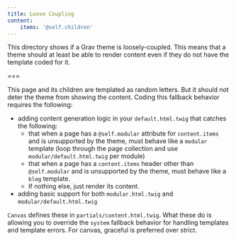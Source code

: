 ```yaml
---
title: Loose Coupling
content:
    items: '@self.children'
---
```


This directory shows if a Grav theme is loosely-coupled. This means that a theme should at least be able to render content even if they do not have the template coded for it. 

===

This page and its children are templated as random letters. But it should not deter the theme from showing the content. Coding this fallback behavior requires the following: 

- adding content generation logic in your `default.html.twig` that catches the following:
    + that when a page has a `@self.modular` attribute for `content.items` and is unsupported by the theme, must behave like a `modular` template (loop through the page collection and use `modular/default.html.twig` per module)
    + that when a page has a `content.items` header other than `@self.modular` and is unsupported by the theme, must behave like a `blog` template.
    + If nothing else, just render its content.
- adding basic support for both `modular.html.twig` and `modular/default.html.twig`

`Canvas` defines these in `partials/content.html.twig`. What these do is allowing you to override the `system` fallback behavior for handling templates and template errors. For canvas, graceful is preferred over strict.
